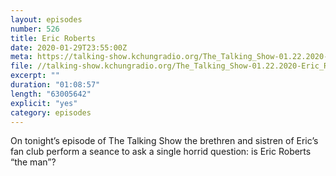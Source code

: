 ```yaml
---
layout: episodes
number: 526
title: Eric Roberts
date: 2020-01-29T23:55:00Z
meta: https://talking-show.kchungradio.org/The_Talking_Show-01.22.2020-Eric_Roberts.mp3
file: //talking-show.kchungradio.org/The_Talking_Show-01.22.2020-Eric_Roberts.mp3
excerpt: ""
duration: "01:08:57"
length: "63005642"
explicit: "yes"
category: episodes
---
```

On tonight’s episode of The Talking Show the brethren and sistren of Eric’s fan club perform a seance to ask a single horrid question: is Eric Roberts “the man”?
